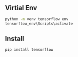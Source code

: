## Virtial Env
```bash
python -m venv tensorflow_env
tensorflow_env\Scripts\activate
```

## Install
```bash
pip install tensorflow
```